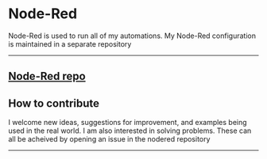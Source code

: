 # Node-Red

Node-Red is used to run all of my automations.  My Node-Red configuration is maintained in a separate repository

----

[Node-Red repo](https://github.com/cjramseyer/nodered)
----

## How to contribute

I welcome new ideas, suggestions for improvement, and examples being used in the real world.  I am also interested in solving problems.
These can all be acheived by opening an issue in the nodered repository

----
